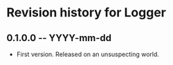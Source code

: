 # Revision history for Logger

## 0.1.0.0 -- YYYY-mm-dd

* First version. Released on an unsuspecting world.
